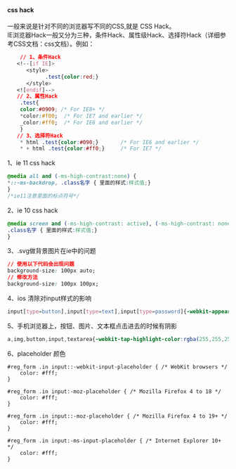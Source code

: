 #### css hack
一般来说是针对不同的浏览器写不同的CSS,就是 CSS Hack。<br>
IE浏览器Hack一般又分为三种，条件Hack、属性级Hack、选择符Hack（详细参考CSS文档：css文档）。例如：
```css
    // 1、条件Hack
   <!--[if IE]>
      <style>
            .test{color:red;}
      </style>
   <![endif]-->
   // 2、属性Hack
    .test{
    color:#0909; /* For IE8+ */
    *color:#f00;  /* For IE7 and earlier */
    _color:#ff0;  /* For IE6 and earlier */
    }
   // 3、选择符Hack
    * html .test{color:#090;}       /* For IE6 and earlier */
    * + html .test{color:#ff0;}     /* For IE7 */
```



1、ie 11 css hack
```css
@media all and (-ms-high-contrast:none) { 
*::-ms-backdrop, .class名字 { 里面的样式:样式值;} 
} 
/*ie11注意里面的标点符号*/ 
```
2、ie 10 css hack
```css
@media screen and (-ms-high-contrast: active), (-ms-high-contrast: none) { 
.class名字 { 里面的样式:样式值;} 
}
```
3、.svg做背景图片在ie中的问题
```css
// 使用以下代码会出现问题
background-size: 100px auto;
// 修改方法
background-size: 100px 100px;
```

4、ios 清除对input样式的影响
```css
input[type=button],input[type=text],input[type=password]{-webkit-appearance:none;outline:none}
```

5、手机浏览器上，按钮、图片、文本框点击进去的时候有阴影
```css
a,img,button,input,textarea{-webkit-tap-highlight-color:rgba(255,255,255,0);}
```

6、placeholder 颜色
```
#reg_form .in input::-webkit-input-placeholder { /* WebKit browsers */
    color: #fff;
}

#reg_form .in input:-moz-placeholder { /* Mozilla Firefox 4 to 18 */
    color: #fff;
}

#reg_form .in input::-moz-placeholder { /* Mozilla Firefox 4 to 19+ */
    color: #fff;
}

#reg_form .in input:-ms-input-placeholder { /* Internet Explorer 10+ */
    color: #fff;
}
```
